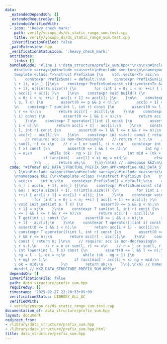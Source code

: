 ```yaml
---
data:
  _extendedDependsOn: []
  _extendedRequiredBy: []
  _extendedVerifiedWith:
  - icon: ':heavy_check_mark:'
    path: verify/yosupo_ds/ds_static_range_sum.test.cpp
    title: verify/yosupo_ds/ds_static_range_sum.test.cpp
  _isVerificationFailed: false
  _pathExtension: hpp
  _verificationStatusIcon: ':heavy_check_mark:'
  attributes:
    links: []
  bundledCode: "#line 1 \"data_structure/prefix_sum.hpp\"\n\n\n\n#include <algorithm>\n\
    #include <array>\n#include <cassert>\n#include <vector>\n\nnamespace kk2 {\n\n\
    template <class T>\nstruct PrefixSum {\n    std::vector<T> acc;\n    int n;\n\n\
    \    constexpr PrefixSum() = default;\n\n    constexpr PrefixSum(int n_) : acc(n_\
    \ + 1), n(n_) {}\n\n    constexpr PrefixSum(const std::vector<T> &a) : acc(a.size()\
    \ + 1), n((int)a.size()) {\n        for (int i = 0; i < n; ++i) { acc[i + 1] =\
    \ acc[i] + a[i]; }\n    }\n\n    constexpr void build() {\n        for (int i\
    \ = 0; i < n; ++i) { acc[i + 1] += acc[i]; }\n    }\n\n    constexpr void init_set(int\
    \ p, T x) {\n        assert(0 <= p && p < n);\n        acc[p + 1] = x;\n    }\n\
    \n    constexpr T sum(int l, int r) const {\n        assert(0 <= l && l <= r &&\
    \ r <= n);\n        return acc[r] - acc[l];\n    }\n\n    constexpr T get(int\
    \ i) const {\n        assert(0 <= i && i < n);\n        return acc[i + 1] - acc[i];\n\
    \    }\n\n    constexpr T operator[](int i) const {\n        assert(0 <= i &&\
    \ i < n);\n        return acc[i + 1] - acc[i];\n    }\n\n    constexpr T operator()(int\
    \ l, int r) const {\n        assert(0 <= l && l <= r && r <= n);\n        return\
    \ acc[r] - acc[l];\n    }\n\n    constexpr int size() const { return n; }\n\n\
    \    // require: acc is non-decreasing\n    // return r s.t.\n    // r = n or\
    \ sum(l, r) >= x\n    // r = l or sum(l, r) < x\n    constexpr int lower(int l,\
    \ T x) const {\n        assert(0 <= l && l <= n);\n        int ng = l - 1, ok\
    \ = n;\n        while (ok - ng > 1) {\n            int mid = (ok + ng) >> 1;\n\
    \            if (acc[mid] - acc[l] < x) ng = mid;\n            else ok = mid;\n\
    \        }\n        return ok;\n    }\n};\n\n} // namespace kk2\n\n\n"
  code: "#ifndef KK2_DATA_STRUCTURE_PREFIX_SUM_HPP\n#define KK2_DATA_STRUCTURE_PREFIX_SUM_HPP\
    \ 1\n\n#include <algorithm>\n#include <array>\n#include <cassert>\n#include <vector>\n\
    \nnamespace kk2 {\n\ntemplate <class T>\nstruct PrefixSum {\n    std::vector<T>\
    \ acc;\n    int n;\n\n    constexpr PrefixSum() = default;\n\n    constexpr PrefixSum(int\
    \ n_) : acc(n_ + 1), n(n_) {}\n\n    constexpr PrefixSum(const std::vector<T>\
    \ &a) : acc(a.size() + 1), n((int)a.size()) {\n        for (int i = 0; i < n;\
    \ ++i) { acc[i + 1] = acc[i] + a[i]; }\n    }\n\n    constexpr void build() {\n\
    \        for (int i = 0; i < n; ++i) { acc[i + 1] += acc[i]; }\n    }\n\n    constexpr\
    \ void init_set(int p, T x) {\n        assert(0 <= p && p < n);\n        acc[p\
    \ + 1] = x;\n    }\n\n    constexpr T sum(int l, int r) const {\n        assert(0\
    \ <= l && l <= r && r <= n);\n        return acc[r] - acc[l];\n    }\n\n    constexpr\
    \ T get(int i) const {\n        assert(0 <= i && i < n);\n        return acc[i\
    \ + 1] - acc[i];\n    }\n\n    constexpr T operator[](int i) const {\n       \
    \ assert(0 <= i && i < n);\n        return acc[i + 1] - acc[i];\n    }\n\n   \
    \ constexpr T operator()(int l, int r) const {\n        assert(0 <= l && l <=\
    \ r && r <= n);\n        return acc[r] - acc[l];\n    }\n\n    constexpr int size()\
    \ const { return n; }\n\n    // require: acc is non-decreasing\n    // return\
    \ r s.t.\n    // r = n or sum(l, r) >= x\n    // r = l or sum(l, r) < x\n    constexpr\
    \ int lower(int l, T x) const {\n        assert(0 <= l && l <= n);\n        int\
    \ ng = l - 1, ok = n;\n        while (ok - ng > 1) {\n            int mid = (ok\
    \ + ng) >> 1;\n            if (acc[mid] - acc[l] < x) ng = mid;\n            else\
    \ ok = mid;\n        }\n        return ok;\n    }\n};\n\n} // namespace kk2\n\n\
    #endif // KK2_DATA_STRUCTURE_PREFIX_SUM_HPP\n"
  dependsOn: []
  isVerificationFile: false
  path: data_structure/prefix_sum.hpp
  requiredBy: []
  timestamp: '2025-02-27 22:28:33+09:00'
  verificationStatus: LIBRARY_ALL_AC
  verifiedWith:
  - verify/yosupo_ds/ds_static_range_sum.test.cpp
documentation_of: data_structure/prefix_sum.hpp
layout: document
redirect_from:
- /library/data_structure/prefix_sum.hpp
- /library/data_structure/prefix_sum.hpp.html
title: data_structure/prefix_sum.hpp
---
```

